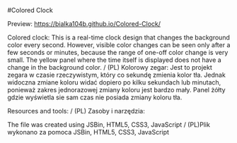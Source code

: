 #Colored Clock

Preview: https://bialka104b.github.io/Colored-Clock/

Colored clock: This is a real-time clock design that changes the background color every second. However, visible color changes can be seen only after a few seconds or minutes, because the range of one-off color change is very small. The yellow panel where the time itself is displayed does not have a change in the background color. / (PL) Kolorowy zegar: Jest to projekt zegara w czasie rzeczywistym, który co sekundę zmienia kolor tła. Jednak widoczna zmiane koloru widać dopiero po kilku sekundach lub minutach, ponieważ zakres jednorazowej zmiany koloru jest bardzo mały. Panel żółty gdzie wyświetla sie sam czas nie posiada zmiany koloru tła.

Resources and tools: / (PL) Zasoby i narzędzia: 


The file was created using JSBin, HTML5, CSS3, JavaScript / (PL)Plik wykonano za pomoca JSBin, HTML5, CSS3, JavaScript





